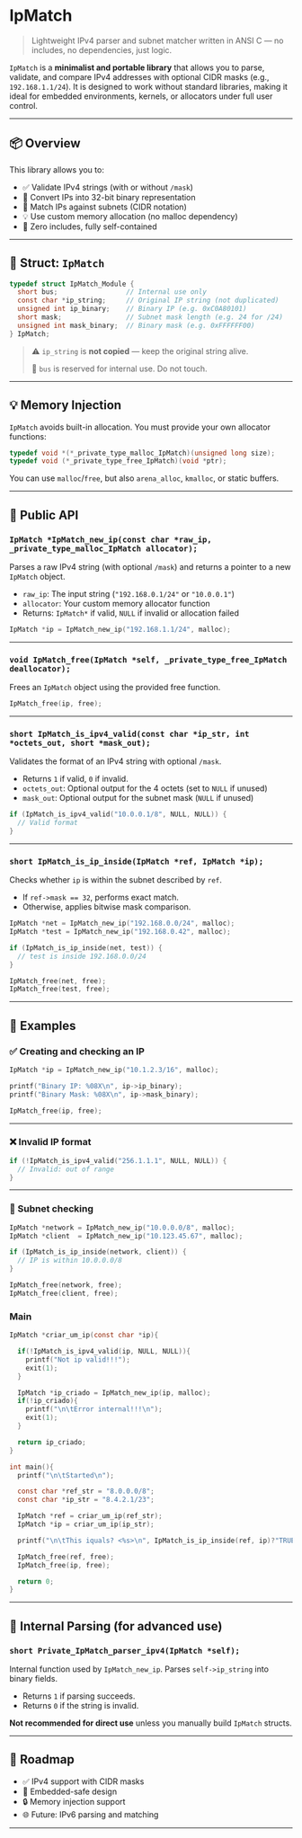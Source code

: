 # IpMatch

> Lightweight IPv4 parser and subnet matcher written in ANSI C — no includes, no dependencies, just logic.

`IpMatch` is a **minimalist and portable library** that allows you to parse, validate, and compare IPv4 addresses with optional CIDR masks (e.g., `192.168.1.1/24`). It is designed to work without standard libraries, making it ideal for embedded environments, kernels, or allocators under full user control.

---

## 📦 Overview

This library allows you to:

- ✅ Validate IPv4 strings (with or without `/mask`)
- 🔄 Convert IPs into 32-bit binary representation
- 🎯 Match IPs against subnets (CIDR notation)
- 💡 Use custom memory allocation (no malloc dependency)
- 📂 Zero includes, fully self-contained

---

## 📐 Struct: `IpMatch`

```c
typedef struct IpMatch_Module {
  short bus;                 // Internal use only
  const char *ip_string;     // Original IP string (not duplicated)
  unsigned int ip_binary;    // Binary IP (e.g. 0xC0A80101)
  short mask;                // Subnet mask length (e.g. 24 for /24)
  unsigned int mask_binary;  // Binary mask (e.g. 0xFFFFFF00)
} IpMatch;
````

> ⚠️ `ip_string` is **not copied** — keep the original string alive.
>
> 🚫 `bus` is reserved for internal use. Do not touch.

---

## 💡 Memory Injection

`IpMatch` avoids built-in allocation. You must provide your own allocator functions:

```c
typedef void *(*_private_type_malloc_IpMatch)(unsigned long size);
typedef void (*_private_type_free_IpMatch)(void *ptr);
```

You can use `malloc`/`free`, but also `arena_alloc`, `kmalloc`, or static buffers.

---

## 🔧 Public API

### `IpMatch *IpMatch_new_ip(const char *raw_ip, _private_type_malloc_IpMatch allocator);`

Parses a raw IPv4 string (with optional `/mask`) and returns a pointer to a new `IpMatch` object.

* `raw_ip`: The input string (`"192.168.0.1/24"` or `"10.0.0.1"`)
* `allocator`: Your custom memory allocator function
* Returns: `IpMatch*` if valid, `NULL` if invalid or allocation failed

```c
IpMatch *ip = IpMatch_new_ip("192.168.1.1/24", malloc);
```

---

### `void IpMatch_free(IpMatch *self, _private_type_free_IpMatch deallocator);`

Frees an `IpMatch` object using the provided free function.

```c
IpMatch_free(ip, free);
```

---

### `short IpMatch_is_ipv4_valid(const char *ip_str, int *octets_out, short *mask_out);`

Validates the format of an IPv4 string with optional `/mask`.

* Returns `1` if valid, `0` if invalid.
* `octets_out`: Optional output for the 4 octets (set to `NULL` if unused)
* `mask_out`: Optional output for the subnet mask (`NULL` if unused)

```c
if (IpMatch_is_ipv4_valid("10.0.0.1/8", NULL, NULL)) {
  // Valid format
}
```

---

### `short IpMatch_is_ip_inside(IpMatch *ref, IpMatch *ip);`

Checks whether `ip` is within the subnet described by `ref`.

* If `ref->mask == 32`, performs exact match.
* Otherwise, applies bitwise mask comparison.

```c
IpMatch *net = IpMatch_new_ip("192.168.0.0/24", malloc);
IpMatch *test = IpMatch_new_ip("192.168.0.42", malloc);

if (IpMatch_is_ip_inside(net, test)) {
  // test is inside 192.168.0.0/24
}

IpMatch_free(net, free);
IpMatch_free(test, free);
```

---

## 🧪 Examples

### ✅ Creating and checking an IP

```c
IpMatch *ip = IpMatch_new_ip("10.1.2.3/16", malloc);

printf("Binary IP: %08X\n", ip->ip_binary);
printf("Binary Mask: %08X\n", ip->mask_binary);

IpMatch_free(ip, free);
```

---

### ❌ Invalid IP format

```c
if (!IpMatch_is_ipv4_valid("256.1.1.1", NULL, NULL)) {
  // Invalid: out of range
}
```

---

### 🔎 Subnet checking

```c
IpMatch *network = IpMatch_new_ip("10.0.0.0/8", malloc);
IpMatch *client  = IpMatch_new_ip("10.123.45.67", malloc);

if (IpMatch_is_ip_inside(network, client)) {
  // IP is within 10.0.0.0/8
}

IpMatch_free(network, free);
IpMatch_free(client, free);
```

### Main

```c
IpMatch *criar_um_ip(const char *ip){

  if(!IpMatch_is_ipv4_valid(ip, NULL, NULL)){
    printf("Not ip valid!!!");
    exit(1);
  }

  IpMatch *ip_criado = IpMatch_new_ip(ip, malloc);
  if(!ip_criado){
    printf("\n\tError internal!!!\n");
    exit(1);
  }

  return ip_criado;
}

int main(){
  printf("\n\tStarted\n");

  const char *ref_str = "8.0.0.0/8";
  const char *ip_str = "8.4.2.1/23";

  IpMatch *ref = criar_um_ip(ref_str);
  IpMatch *ip = criar_um_ip(ip_str);

  printf("\n\tThis iquals? <%s>\n", IpMatch_is_ip_inside(ref, ip)?"TRUE":"FALSE");

  IpMatch_free(ref, free);
  IpMatch_free(ip, free);

  return 0;
}
```

---

## 🧠 Internal Parsing (for advanced use)

### `short Private_IpMatch_parser_ipv4(IpMatch *self);`

Internal function used by `IpMatch_new_ip`. Parses `self->ip_string` into binary fields.

* Returns `1` if parsing succeeds.
* Returns `0` if the string is invalid.

**Not recommended for direct use** unless you manually build `IpMatch` structs.

---

## 🧯 Roadmap

* ✅ IPv4 support with CIDR masks
* 🧪 Embedded-safe design
* 🔒 Memory injection support
* 🌐 Future: IPv6 parsing and matching

---

